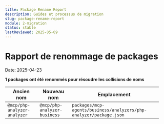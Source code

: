 ```yaml
---
title: Package Rename Report
description: Guides et processus de migration
slug: package-rename-report
module: 2-migration
status: stable
lastReviewed: 2025-05-09
---
```


# Rapport de renommage de packages


Date: 2025-04-23

**1 packages ont été renommés pour résoudre les collisions de noms**

| Ancien nom | Nouveau nom | Emplacement |
|------------|-------------|-------------|
| `@mcp/php-analyzer-analyzer` | `@mcp/php-analyzer-business` | `packages/mcp-agents/business/analyzers/php-analyzer/package.json` |


